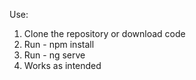 Use:

1. Clone the repository or download code
2. Run - npm install
3. Run - ng serve
4. Works as intended 
